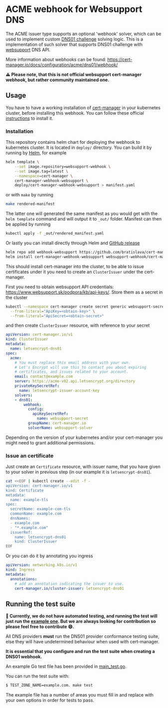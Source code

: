 # ACME webhook for Websupport DNS

The ACME issuer type supports an optional 'webhook' solver, which can be used to implement custom [DNS01 challenge](https://letsencrypt.org/docs/challenge-types/#dns-01-challenge) solving logic. This is a implementation of such solver that supports DNS01 challenge with [websupport](https://www.websupport.sk/) DNS API.

More information about webhooks can be found: https://cert-manager.io/docs/configuration/acme/dns01/webhook/

**:warning: Please note, that this is not official websupport cert-manager webhook, but rather community maintained one.**

## Usage

You have to have a working installation of [cert-manager](https://cert-manager.io/) in your kubernetes cluster, before installing this webhook. You can follow these official [instructions](https://cert-manager.io/docs/installation/) to install it.

### Installation

This repository contains helm chart for deploying the webhook to kubernetes cluster. It is located in `deploy/` directory. You can build it by running by [Helm](https://helm.sh/), for example

```sh
helm template \
    --set image.repository=websupport-webhook \
    --set image.tag=latest \
    --namespace=cert-manager \
    cert-manager-webhook-websupport \
    deploy/cert-manager-webhook-websupport > manifest.yaml
```

or with `make` by running 

```sh
make rendered-manifest
```

The latter one will generated the same manifest as you would get with the `helm template` command and will output it to  `_out/` folder. Manifest can then be applied by running

```sh
kubectl apply -f _out/rendered_manifest.yaml
```

Or lastly you can install directly through Helm and [GitHub release](https://github.com/bratislava/cert-manager-webhook-websupport/releases)

```sh
helm repo add webhook-websupport https://github.com/bratislava/cert-manager-webhook-websupport/releases/download/<release-name>/
helm install cert-manager-webhook-websupport websupport-webhook/cert-manager-webhook-websupport  
```

This should install cert-manager into the cluster, to be able to issue certificates under it you need to create an `ClusterIssuer` under the cert-manager.

First you need to obtain websupport API credentials: https://www.websupport.sk/podpora/kb/api-keys/. Store them as a secret in the cluster

```sh
kubectl --namespace cert-manager create secret generic websupport-secret \
  --from-literal="ApiKey=<obtain-key>" \
  --from-literal="ApiSecret=<obtain-secret>"
```

and then create `ClusterIssuer` resource, with reference to your secret

```yaml
apiVersion: cert-manager.io/v1
kind: ClusterIssuer
metadata:
  name: letsencrypt-dns01
spec:
  acme:
    # You must replace this email address with your own.
    # Let's Encrypt will use this to contact you about expiring
    # certificates, and issues related to your account.
    email: contact@example.com
    server: https://acme-v02.api.letsencrypt.org/directory
    privateKeySecretRef:
      name: letsencrypt-issuer-account-key
    solvers:
    - dns01:
        webhook:
          config:
            apiKeySecretRef:
              name: websupport-secret
          groupName: cert-manager.io
          solverName: websupport-solver
```

Depending on the version of your kubernetes and/or your cert-manager you might need to grant additional permissions.

### Issue an certificate

Just create an `Certificate` resource, with issuer name, that you have given to your solver in previous step (in our example it is `letsencrypt-dns01`).

```sh
cat <<EOF | kubectl create --edit -f -
apiVersion: cert-manager.io/v1
kind: Certificate
metadata:
  name: example-tls
spec:
  secretName: example-com-tls
  commonName: example.com
  dnsNames:
  - example.com
  - "*.example.com"
  issuerRef:
    name: letsencrypt-dns01
    kind: ClusterIssuer
EOF
```

Or you can do it by annotating you ingress

```yaml
apiVersion: networking.k8s.io/v1
kind: Ingress
metadata:
  annotations:
    # add an annotation indicating the issuer to use.
    cert-manager.io/cluster-issuer: letsencrypt-dns01
```

## Running the test suite

**:orange_book: Currently, we do not have automated testing, and running the test will just run the [example one](https://github.com/cert-manager/webhook-example). But we are always looking for contribution so please feel free to contribute :smile:.**

All DNS providers **must** run the DNS01 provider conformance testing suite,
else they will have undetermined behaviour when used with cert-manager.

**It is essential that you configure and run the test suite when creating a
DNS01 webhook.**

An example Go test file has been provided in [main_test.go](https://github.com/cert-manager/webhook-example/blob/master/main_test.go).

You can run the test suite with:

```bash
$ TEST_ZONE_NAME=example.com. make test
```

The example file has a number of areas you must fill in and replace with your
own options in order for tests to pass.
